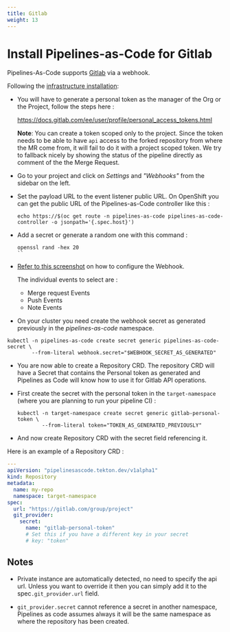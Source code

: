 ```yaml
---
title: Gitlab
weight: 13
---
```


# Install Pipelines-as-Code for Gitlab

Pipelines-As-Code supports [Gitlab](https://www.gitlab.com) via a webhook.

Following the [infrastructure installation](install.md#install-pipelines-as-code-infrastructure):

* You will have to generate a personal token as the manager of the Org or the Project,
  follow the steps here :

  <https://docs.gitlab.com/ee/user/profile/personal_access_tokens.html>

  **Note**: You can create a token scoped only to the project. Since the
  token needs to be able to have `api` access to the forked repository from where
  the MR come from, it will fail to do it with a project scoped token. We try
  to fallback nicely by showing the status of the pipeline directly as comment
  of the the Merge Request.

* Go to your project and click on *Settings* and *"Webhooks"* from the sidebar on the left.

* Set the payload URL to the event listener public URL. On OpenShift you can get the public URL of the
  Pipelines-as-Code controller like this :

  ```shell
  echo https://$(oc get route -n pipelines-as-code pipelines-as-code-controller -o jsonpath='{.spec.host}')
  ```

* Add a secret or generate a random one with this command  :

  ```shell
  openssl rand -hex 20
  ``

* [Refer to this screenshot](/images/gitlab-add-webhook.png) on how to configure the Webhook.

  The individual  events to select are :

  * Merge request Events
  * Push Events
  * Note Events

* On your cluster you need create the webhook secret as generated previously in the *pipelines-as-code* namespace.

```shell
kubectl -n pipelines-as-code create secret generic pipelines-as-code-secret \
        --from-literal webhook.secret="$WEBHOOK_SECRET_AS_GENERATED"
```

* You are now able to create a Repository CRD. The repository CRD will have a
  Secret that contains the Personal token as generated and Pipelines as Code
  will know how to use it for Gitlab API operations.

* First create the secret with the personal token in the `target-namespace` (where you are planning to run your pipeline CI) :

  ```shell
  kubectl -n target-namespace create secret generic gitlab-personal-token \
          --from-literal token="TOKEN_AS_GENERATED_PREVIOUSLY"
  ```

* And now create Repository CRD with the secret field referencing it.

Here is an example of a Repository CRD :

```yaml
---
apiVersion: "pipelinesascode.tekton.dev/v1alpha1"
kind: Repository
metadata:
  name: my-repo
  namespace: target-namespace
spec:
  url: "https://gitlab.com/group/project"
  git_provider:
    secret:
      name: "gitlab-personal-token"
      # Set this if you have a different key in your secret
      # key: "token"
```

## Notes

* Private instance are automatically detected, no need to specify the api url. Unless you want to override it then you can simply add it to the spec`.git_provider.url` field.

* `git_provider.secret` cannot reference a secret in another namespace,
  Pipelines as code assumes always it will be the same namespace as where the
  repository has been created.
